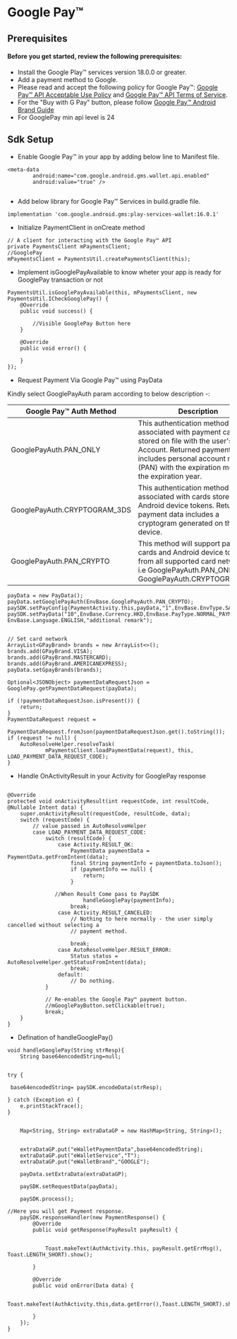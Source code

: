 
# Google Pay™

## Prerequisites

#### Before you get started, review the following prerequisites:

* Install the Google Play™ services version 18.0.0 or greater.
* Add a payment method to Google.
* Please read and accept the following policy for Google Pay™: [Google Pay™ API Acceptable Use Policy](https://payments.developers.google.com/terms/aup) and [Google Pay™ API Terms of Service](https://payments.developers.google.com/terms/sellertos).
* For the "Buy with G Pay" button, please follow [Google Pay™ Android Brand Guide](https://developers.google.com/pay/api/android/guides/brand-guidelines)
* For GooglePay min api level is 24
## Sdk Setup

* Enable Google Pay™ in your app by adding below line to Manifest file.
```
<meta-data
        android:name="com.google.android.gms.wallet.api.enabled"
        android:value="true" />
        
 ```
* Add below library for Google Pay™ Services in build.gradle file.
```
implementation 'com.google.android.gms:play-services-wallet:16.0.1'

```

* Initialize PaymentClient in onCreate method 

```
// A client for interacting with the Google Pay™ API
private PaymentsClient mPaymentsClient;
//GooglePay
mPaymentsClient = PaymentsUtil.createPaymentsClient(this);
```
* Implement isGooglePayAvailable to know wheter your app is ready for GooglePay transaction or not

```
PaymentsUtil.isGooglePayAvailable(this, mPaymentsClient, new PaymentsUtil.ICheckGooglePay() {
    @Override
    public void success() {

        //Visible GooglePay Button here
    }

    @Override
    public void error() {

    }
});

```

* Request Payment Via Google Pay™ using PayData

Kindly select GooglePayAuth param according to below description -:

Google Pay™ Auth Method | Description
--- | --- 
GooglePayAuth.PAN_ONLY | This authentication method is associated with payment cards stored on file with the user's Google Account. Returned payment data includes personal account number (PAN) with the expiration month and the expiration year.
GooglePayAuth.CRYPTOGRAM_3DS | This authentication method is associated with cards stored as Android device tokens. Returned payment data includes a cryptogram generated on the device. 
GooglePayAuth.PAN_CRYPTO | This method will support payment cards and Android device tokens from all supported card networks , i.e GooglePayAuth.PAN_ONLY & GooglePayAuth.CRYPTOGRAM_3DS

```
payData = new PayData();
payData.setGooglePayAuth(EnvBase.GooglePayAuth.PAN_CRYPTO);
paySDK.setPayConfig(PaymentActivity.this,payData,"1",EnvBase.EnvType.SANDBOX,EnvBase.PayGate.PAYDOLLAR);
paySDK.setPayData("10",EnvBase.Currency.HKD,EnvBase.PayType.NORMAL_PAYMENT,"abcde12345","GOOGLE",EnvBase.PayChannel.WEBVIEW, EnvBase.Language.ENGLISH,"additional remark");


// Set card network
ArrayList<GPayBrand> brands = new ArrayList<>();
brands.add(GPayBrand.VISA);
brands.add(GPayBrand.MASTERCARD);
brands.add(GPayBrand.AMERICANEXPRESS);
payData.setGpayBrands(brands);

Optional<JSONObject> paymentDataRequestJson = GooglePay.getPaymentDataRequest(payData);

if (!paymentDataRequestJson.isPresent()) {
    return;
}
PaymentDataRequest request =
        PaymentDataRequest.fromJson(paymentDataRequestJson.get().toString());
if (request != null) {
    AutoResolveHelper.resolveTask(
            mPaymentsClient.loadPaymentData(request), this, LOAD_PAYMENT_DATA_REQUEST_CODE);
}

```
* Handle OnActivityResult in your Activity for GooglePay response

```

@Override
protected void onActivityResult(int requestCode, int resultCode, @Nullable Intent data) {
    super.onActivityResult(requestCode, resultCode, data);
    switch (requestCode) {
        // value passed in AutoResolveHelper
        case LOAD_PAYMENT_DATA_REQUEST_CODE:
            switch (resultCode) {
                case Activity.RESULT_OK:
                    PaymentData paymentData = PaymentData.getFromIntent(data);
                    final String paymentInfo = paymentData.toJson();
                    if (paymentInfo == null) {
                        return;
                    }

		       //When Result Come pass to PaySDK		
                        handleGooglePay(paymentInfo);
                    break;
                case Activity.RESULT_CANCELED:
                    // Nothing to here normally - the user simply cancelled without selecting a
                    // payment method.

                    break;
                case AutoResolveHelper.RESULT_ERROR:
                    Status status = AutoResolveHelper.getStatusFromIntent(data);                    
                    break;
                default:
                    // Do nothing.
            }

            // Re-enables the Google Pay™ payment button.
            //mGooglePayButton.setClickable(true);
            break;
    }
}

```
* Defination of handleGooglePay()

```
void handleGooglePay(String strResp){
    String base64encodedString=null;


try {

 base64encodedString= paySDK.encodeData(strResp);

} catch (Exception e) {
    e.printStackTrace();
}


    Map<String, String> extraDataGP = new HashMap<String, String>();


    extraDataGP.put("eWalletPaymentData",base64encodedString);
    extraDataGP.put("eWalletService","T");
    extraDataGP.put("eWalletBrand","GOOGLE");
    
    payData.setExtraData(extraDataGP);

    paySDK.setRequestData(payData);

    paySDK.process();

//Here you will get Payment response.
    paySDK.responseHandler(new PaymentResponse() {
        @Override
        public void getResponse(PayResult payResult) {


            Toast.makeText(AuthActivity.this, payResult.getErrMsg(), Toast.LENGTH_SHORT).show();
            
        }

        @Override
        public void onError(Data data) {

            Toast.makeText(AuthActivity.this,data.getError(),Toast.LENGTH_SHORT).show();

        }
    });
}

```
